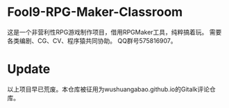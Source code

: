 # Fool9-RPG-Maker-Classroom
这是一个非营利性RPG游戏制作项目，借用RPGMaker工具，纯粹搞着玩。
需要各类编剧、CG、CV、程序猿共同协助。
QQ群号575816907。 

# Update
以上项目早已荒废。本仓库被征用为wushuangabao.github.io的Gitalk评论仓库。
